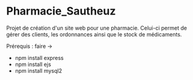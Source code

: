 # Pharmacie_Sautheuz

Projet de création d'un site web pour une pharmacie. Celui-ci permet de gérer des clients, les ordonnances ainsi que le stock de médicaments.

Prérequis :
faire ->
- npm install express
- npm install ejs
- npm install mysql2
